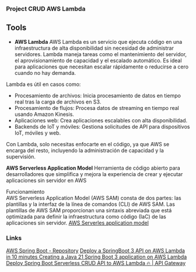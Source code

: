 ### Project CRUD AWS Lambda 


## Tools 
  - **AWS Lambda**
  AWS Lambda es un servicio que ejecuta código en una infraestructura de alta disponibilidad sin necesidad de administrar servidores. Lambda maneja tareas como el mantenimiento del servidor, el aprovisionamiento de capacidad y el escalado automático. Es ideal para aplicaciones que necesitan escalar rápidamente o reducirse a cero cuando no hay demanda.

Lambda es útil en casos como:

* Procesamiento de archivos: Inicia procesamiento de datos en tiempo real tras la carga de archivos en S3.
* Procesamiento de flujos: Procesa datos de streaming en tiempo real usando Amazon Kinesis.
* Aplicaciones web: Crea aplicaciones escalables con alta disponibilidad.
* Backends de IoT y móviles: Gestiona solicitudes de API para dispositivos IoT, móviles y web.

Con Lambda, solo necesitas enfocarte en el código, ya que AWS se encarga del resto, incluyendo la administración de capacidad y la supervisión.


**AWS Serverless Application Model**
  Herramienta de código abierto para desarrolladores que simplifica y mejora la experiencia de crear y ejecutar aplicaciones sin servidor en AWS

  Funcionamiento  
    AWS Serverless Application Model (AWS SAM) consta de dos partes: las plantillas y la interfaz de la línea de comandos (CLI) de AWS SAM. Las plantillas de AWS SAM proporcionan una sintaxis abreviada que está optimizada para definir la infraestructura como código (IaC) de las aplicaciones sin servidor.
[AWS Serverles application model ](https://aws.amazon.com/es/serverless/sam/)

### Links 
[AWS Spring Boot - Repository](https://github.com/aws/serverless-java-container/wiki/Quick-start---Spring-Boot3)
[ Deploy a SpringBoot 3 API on AWS Lambda in 10 minutes ](https://www.youtube.com/watch?v=HQQD4dndDpE)
[Creating a Java 21 Spring Boot 3 application on AWS Lambda](https://collin-smith.medium.com/creating-a-java-21-spring-boot-3-application-on-aws-lambda-48be652fc93f)
[Deploy Spring Boot Serverless CRUD API to AWS Lambda 🔥 | API Gateway](https://www.youtube.com/watch?v=J0aEfUUervE&t=371s)